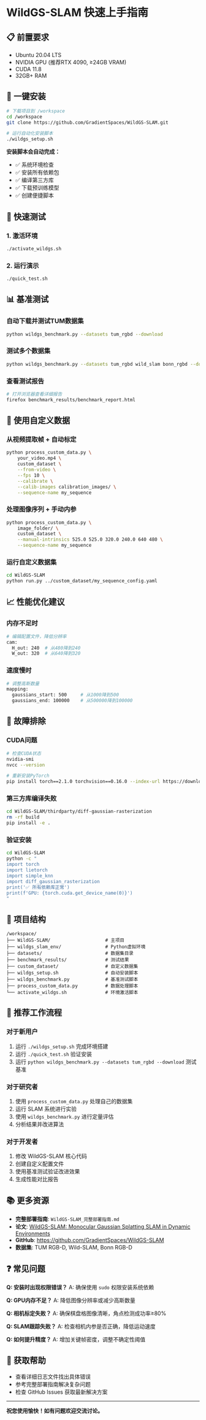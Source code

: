 # WildGS-SLAM 快速上手指南

## 📋 前置要求

- Ubuntu 20.04 LTS
- NVIDIA GPU (推荐RTX 4090, ≥24GB VRAM)
- CUDA 11.8
- 32GB+ RAM

## 🚀 一键安装

```bash
# 下载项目到 /workspace
cd /workspace
git clone https://github.com/GradientSpaces/WildGS-SLAM.git

# 运行自动化安装脚本
./wildgs_setup.sh
```

**安装脚本会自动完成：**
- ✅ 系统环境检查
- ✅ 安装所有依赖包
- ✅ 编译第三方库
- ✅ 下载预训练模型
- ✅ 创建便捷脚本

## 🎯 快速测试

### 1. 激活环境
```bash
./activate_wildgs.sh
```

### 2. 运行演示
```bash
./quick_test.sh
```

## 📊 基准测试

### 自动下载并测试TUM数据集
```bash
python wildgs_benchmark.py --datasets tum_rgbd --download
```

### 测试多个数据集
```bash
python wildgs_benchmark.py --datasets tum_rgbd wild_slam bonn_rgbd --download
```

### 查看测试报告
```bash
# 打开浏览器查看详细报告
firefox benchmark_results/benchmark_report.html
```

## 🎥 使用自定义数据

### 从视频提取帧 + 自动标定
```bash
python process_custom_data.py \
    your_video.mp4 \
    custom_dataset \
    --from-video \
    --fps 10 \
    --calibrate \
    --calib-images calibration_images/ \
    --sequence-name my_sequence
```

### 处理图像序列 + 手动内参
```bash
python process_custom_data.py \
    image_folder/ \
    custom_dataset \
    --manual-intrinsics 525.0 525.0 320.0 240.0 640 480 \
    --sequence-name my_sequence
```

### 运行自定义数据集
```bash
cd WildGS-SLAM
python run.py ../custom_dataset/my_sequence_config.yaml
```

## 📈 性能优化建议

### 内存不足时
```bash
# 编辑配置文件，降低分辨率
cam:
  H_out: 240  # 从480降到240
  W_out: 320  # 从640降到320
```

### 速度慢时
```bash
# 调整高斯数量
mapping:
  gaussians_start: 500     # 从1000降到500
  gaussians_end: 100000    # 从500000降到100000
```

## 🔧 故障排除

### CUDA问题
```bash
# 检查CUDA状态
nvidia-smi
nvcc --version

# 重新安装PyTorch
pip install torch==2.1.0 torchvision==0.16.0 --index-url https://download.pytorch.org/whl/cu118
```

### 第三方库编译失败
```bash
cd WildGS-SLAM/thirdparty/diff-gaussian-rasterization
rm -rf build
pip install -e .
```

### 验证安装
```bash
cd WildGS-SLAM
python -c "
import torch
import lietorch
import simple_knn
import diff_gaussian_rasterization
print('✅ 所有依赖库正常')
print(f'GPU: {torch.cuda.get_device_name(0)}')
"
```

## 📁 项目结构

```
/workspace/
├── WildGS-SLAM/                    # 主项目
├── wildgs_slam_env/                # Python虚拟环境
├── datasets/                       # 数据集目录
├── benchmark_results/              # 测试结果
├── custom_dataset/                 # 自定义数据集
├── wildgs_setup.sh                 # 自动安装脚本
├── wildgs_benchmark.py             # 基准测试脚本
├── process_custom_data.py          # 数据处理脚本
└── activate_wildgs.sh              # 环境激活脚本
```

## 🎯 推荐工作流程

### 对于新用户
1. 运行 `./wildgs_setup.sh` 完成环境搭建
2. 运行 `./quick_test.sh` 验证安装
3. 运行 `python wildgs_benchmark.py --datasets tum_rgbd --download` 测试基准

### 对于研究者
1. 使用 `process_custom_data.py` 处理自己的数据集
2. 运行 SLAM 系统进行实验
3. 使用 `wildgs_benchmark.py` 进行定量评估
4. 分析结果并改进算法

### 对于开发者
1. 修改 WildGS-SLAM 核心代码
2. 创建自定义配置文件
3. 使用基准测试验证改进效果
4. 生成性能对比报告

## 📚 更多资源

- **完整部署指南**: `WildGS-SLAM_完整部署指南.md`
- **论文**: [WildGS-SLAM: Monocular Gaussian Splatting SLAM in Dynamic Environments](https://arxiv.org/abs/2504.03886)
- **GitHub**: https://github.com/GradientSpaces/WildGS-SLAM
- **数据集**: TUM RGB-D, Wild-SLAM, Bonn RGB-D

## ❓ 常见问题

**Q: 安装时出现权限错误？**
A: 确保使用 `sudo` 权限安装系统依赖

**Q: GPU内存不足？**
A: 降低图像分辨率或减少高斯数量

**Q: 相机标定失败？**
A: 确保棋盘格图像清晰，角点检测成功率≥80%

**Q: SLAM跟踪失败？**
A: 检查相机内参是否正确，降低运动速度

**Q: 如何提升精度？**
A: 增加关键帧密度，调整不确定性阈值

## 🤝 获取帮助

- 查看详细日志文件找出具体错误
- 参考完整部署指南解决复杂问题
- 检查 GitHub Issues 获取最新解决方案

---

**祝您使用愉快！如有问题欢迎交流讨论。**